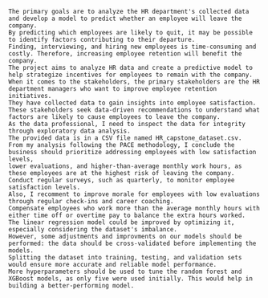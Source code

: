     The primary goals are to analyze the HR department's collected data and develop a model to predict whether an employee will leave the company.
    By predicting which employees are likely to quit, it may be possible to identify factors contributing to their departure.
    Finding, interviewing, and hiring new employees is time-consuming and costly. Therefore, increasing employee retention will benefit the company.
    The project aims to analyze HR data and create a predictive model to help strategize incentives for employees to remain with the company.
    When it comes to the stakeholders, the primary stakeholders are the HR department managers who want to improve employee retention initiatives. 
    They have collected data to gain insights into employee satisfaction.
    These stakeholders seek data-driven recommendations to understand what factors are likely to cause employees to leave the company.
    As the data professional, I need to inspect the data for integrity through exploratory data analysis.
    The provided data is in a CSV file named HR_capstone_dataset.csv.
    From my analysis following the PACE methodology, I conclude the business should prioritize addressing employees with low satisfaction levels, 
    lower evaluations, and higher-than-average monthly work hours, as these employees are at the highest risk of leaving the company.
    Conduct regular surveys, such as quarterly, to monitor employee satisfaction levels.
    Also, I recomment to improve morale for employees with low evaluations through regular check-ins and career coaching.
    Compensate employees who work more than the average monthly hours with either time off or overtime pay to balance the extra hours worked.
    The linear regression model could be improved by optimizing it, especially considering the dataset's imbalance.
    However, some adjustments and improvments on our models should be performed: the data should be cross-validated before implementing the models. 
    Splitting the dataset into training, testing, and validation sets would ensure more accurate and reliable model performance.
    More hyperparameters should be used to tune the random forest and XGBoost models, as only five were used initially. This would help in building a better-performing model.

